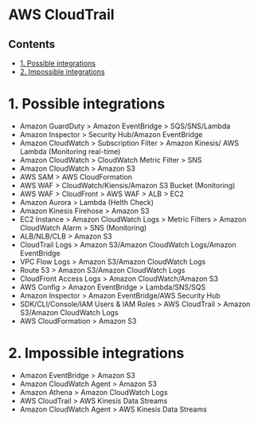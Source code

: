 # AWS CloudTrail <!-- omit in toc -->

## Contents <!-- omit in toc -->

- [1. Possible integrations](#1-possible-integrations)
- [2. Impossible integrations](#2-impossible-integrations)

# 1. Possible integrations

- Amazon GuardDuty > Amazon EventBridge > SQS/SNS/Lambda
- Amazon Inspector > Security Hub/Amazon EventBridge
- Amazon CloudWatch > Subscription Filter > Amazon Kinesis/ AWS Lambda (Monitoring real-time)
- Amazon CloudWatch > CloudWatch Metric Filter > SNS
- Amazon CloudWatch > Amazon S3
- AWS SAM > AWS CloudFormation
- AWS WAF > CloudWatch/Kiensis/Amazon S3 Bucket (Monitoring)
- AWS WAF > CloudFront > AWS WAF > ALB > EC2
- Amazon Aurora > Lambda (Helth Check)
- Amazon Kinesis Firehose > Amazon S3
- EC2 Instance > Amazon CloudWatch Logs > Metric Filters > Amazon CloudWatch Alarm > SNS (Monitoring)
- ALB/NLB/CLB > Amazon S3
- CloudTrail Logs > Amazon S3/Amazon CloudWatch Logs/Amazon EventBridge
- VPC Flow Logs > Amazon S3/Amazon CloudWatch Logs
- Route 53 > Amazon S3/Amazon CloudWatch Logs
- CloudFront Access Logs > Amazon CloudWatch/Amazon S3
- AWS Config > Amazon EventBridge > Lambda/SNS/SQS
- Amazon Inspector > Amazon EventBridge/AWS Security Hub
- SDK/CLI/Console/IAM Users & IAM Roles > AWS CloudTrail > Amazon S3/Amazon CloudWatch Logs
- AWS CloudFormation > Amazon S3

# 2. Impossible integrations

- Amazon EventBridge > Amazon S3
- Amazon CloudWatch Agent > Amazon S3
- Amazon Athena > Amazon CloudWatch Logs
- AWS CloudTrail > AWS Kinesis Data Streams
- Amazon CloudWatch Agent > AWS Kinesis Data Streams

